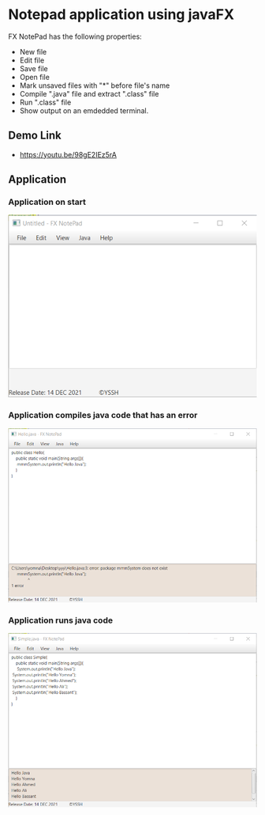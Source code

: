 # Notepad application using javaFX

FX NotePad has the following properties:

- New file
- Edit file
- Save file
- Open file
- Mark unsaved files with "*" before file's name
- Compile ".java" file and extract ".class" file
- Run ".class" file
- Show output on an emdedded terminal.

## Demo Link
- https://youtu.be/98gE2IEz5rA

## Application
### Application on start
<img src="Images/app1.png" alt="drawing" style="width:700px;"/>

### Application compiles java code that has an error
<img src="Images/app3.png" alt="drawing" style="width:700px;"/>

### Application runs java code
<img src="Images/app2.png" alt="drawing" style="width:700px;"/>
